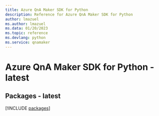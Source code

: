 ```yaml
---
title: Azure QnA Maker SDK for Python
description: Reference for Azure QnA Maker SDK for Python
author: lmazuel
ms.author: lmazuel
ms.data: 01/20/2023
ms.topic: reference
ms.devlang: python
ms.service: qnamaker
---
```

# Azure QnA Maker SDK for Python - latest
## Packages - latest
[!INCLUDE [packages](qna-maker-index.md)]